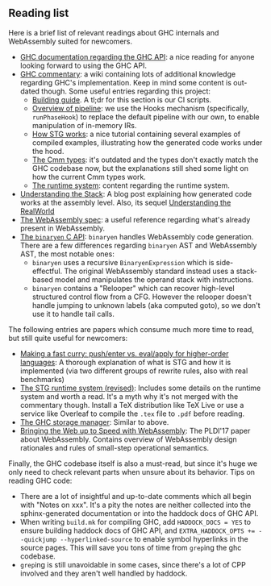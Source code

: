## Reading list

Here is a brief list of relevant readings about GHC internals and WebAssembly suited for newcomers.

* [GHC documentation regarding the GHC API](https://downloads.haskell.org/~ghc/latest/docs/html/users_guide/extending_ghc.html): a nice reading for anyone looking forward to using the GHC API.
* [GHC commentary](https://ghc.haskell.org/trac/ghc/wiki/Commentary): a wiki containing lots of additional knowledge regarding GHC's implementation. Keep in mind some content is out-dated though. Some useful entries regarding this project:
    * [Building guide](https://ghc.haskell.org/trac/ghc/wiki/Building). A tl;dr for this section is our CI scripts.
    * [Overview of pipeline](https://ghc.haskell.org/trac/ghc/wiki/Commentary/Pipeline): we use the Hooks mechanism (specifically, `runPhaseHook`) to replace the default pipeline with our own, to enable manipulation of in-memory IRs.
    * [How STG works](https://ghc.haskell.org/trac/ghc/wiki/Commentary/Compiler/GeneratedCode): a nice tutorial containing several examples of compiled examples, illustrating how the generated code works under the hood.
    * [The Cmm types](https://ghc.haskell.org/trac/ghc/wiki/Commentary/Compiler/CmmType): it's outdated and the types don't exactly match the GHC codebase now, but the explanations still shed some light on how the current Cmm types work.
    * [The runtime system](https://ghc.haskell.org/trac/ghc/wiki/Commentary/Rts): content regarding the runtime system.
* [Understanding the Stack](http://www.well-typed.com/blog/94/): A blog post explaining how generated code works at the assembly level. Also, its sequel [Understanding the RealWorld](http://www.well-typed.com/blog/95/)
* [The WebAssembly spec](https://webassembly.github.io/spec/core/index.html): a useful reference regarding what's already present in WebAssembly.
* [The `binaryen` C API](https://github.com/WebAssembly/binaryen/blob/master/src/binaryen-c.h): `binaryen` handles WebAssembly code generation. There are a few differences regarding `binaryen` AST and WebAssembly AST, the most notable ones:
    * `binaryen` uses a recursive `BinaryenExpression` which is side-effectful. The original WebAssembly standard instead uses a stack-based model and manipulates the operand stack with instructions.
    * `binaryen` contains a "Relooper" which can recover high-level structured control flow from a CFG. However the relooper doesn't handle jumping to unknown labels (aka computed goto), so we don't use it to handle tail calls.

The following entries are papers which consume much more time to read, but still quite useful for newcomers:

* [Making a fast curry: push/enter vs. eval/apply for higher-order languages](https://www.microsoft.com/en-us/research/publication/make-fast-curry-pushenter-vs-evalapply/): A thorough explanation of what is STG and how it is implemented (via two different groups of rewrite rules, also with real benchmarks)
* [The STG runtime system (revised)](https://github.com/ghc/ghc/blob/master/docs/rts/rts.tex): Includes some details on the runtime system and worth a read. It's a myth why it's not merged with the commentary though. Install a TeX distribution like TeX Live or use a service like Overleaf to compile the `.tex` file to `.pdf` before reading.
* [The GHC storage manager](https://github.com/ghc/ghc/blob/master/docs/storage-mgt/sm.tex): Similar to above.
* [Bringing the Web up to Speed with WebAssembly](https://github.com/WebAssembly/spec/blob/master/papers/pldi2017.pdf): The PLDI'17 paper about WebAssembly. Contains overview of WebAssembly design rationales and rules of small-step operational semantics.

Finally, the GHC codebase itself is also a must-read, but since it's huge we only need to check relevant parts when unsure about its behavior. Tips on reading GHC code:

* There are a lot of insightful and up-to-date comments which all begin with "Notes on xxx". It's a pity the notes are neither collected into the sphinx-generated documentation or into the haddock docs of GHC API.
* When writing `build.mk` for compiling GHC, add `HADDOCK_DOCS = YES` to ensure building haddock docs of GHC API, and `EXTRA_HADDOCK_OPTS += --quickjump --hyperlinked-source` to enable symbol hyperlinks in the source pages. This will save you tons of time from `grep`ing the ghc codebase.
* `grep`ing is still unavoidable in some cases, since there's a lot of CPP involved and they aren't well handled by haddock.
